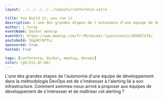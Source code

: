 ```yaml
---
layout: ../../../../../layouts/conference.astro

title: You Build it, you run it
description: L'une des grandes étapes de l'autonomie d'une équipe de développement dans la méthodologie DevOps est de s'intéresser à l'alerting lié à son infrastructure. Comment sommes-nous arrivé à proposer aux équipes de développement de s'intéresser et de maîtriser cet alerting ?
author: j_foray
eventName: Docker meetup
eventUrl: https://www.meetup.com/fr-FR/docker-lyon/events/285057478/
youtubeId: SGgVKrNfTLc
sponsored: true
hosted: true

tags: [conference, docker, meetup, devops]
color: rgb(251,87,66)
---
```


L'une des grandes étapes de l'autonomie d'une équipe de développement dans la méthodologie DevOps est de s'intéresser à l'alerting lié à son infrastructure. Comment sommes-nous arrivé à proposer aux équipes de développement de s'intéresser et de maîtriser cet alerting ?
